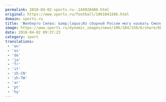 ```yaml
---
permalink: 2018-04-02-sports.ru--244928486.html
original: https://www.sports.ru/football/1061841506.html
domain: sports.ru
title: 'Жилберто Силва: &amp;laquo;Из сборной России могу назвать Смолова и Глушакова. ЧМ-2018 &amp;ndash; отличный шанс проявить себя&amp;raquo;'
image: https://www.sports.ru/dynamic_images/news/106/184/150/6/share/6be837.png
date: 2018-04-02 09:37:23
category: sport
translations: 
 - 'en'
 - 'es'
 - 'de'
 - 'ja'
 - 'fr'
 - 'it'
 - 'zh-CN'
 - 'zh-TW'
 - 'ar'
 - 'pt'
 - 'hy'
---
```



